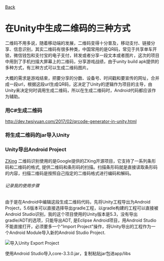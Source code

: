 [Back](index.md)
# 在Unity中生成二维码的三种方式

二维码不用多说，随着移动端的发展，二维码变得十分普及，移动支付、链接分享、信息识别，其实二维码有很多种类，中国常用的是QR码，常见于共享单车开锁，微信钱包和支付宝的电子支付，转发或者分享一段文本或者图片，这次的项目中用到了手机扫描大屏幕上的二维码，分享游戏战绩，由于unity build apk提供的多种方式，有三种方式可以生成二维码图片。

大概的需求是游戏结束，把要分享的分数、设备号、时间戳和要宣传的网址，合并成一段url，根据这段url生成QR码，这决定了Unity的逻辑作为项目的主导，由Unity来决定何时调用生成二维码，所以在生成二维码时，Android代码都应该作为辅助。



### 用C#生成二维码

http://dev.twsiyuan.com/2017/02/qrcode-generator-in-unity.html



### 将生成二维码的jar导入Unity



### Unity导出Android Project

[ZXing](https://github.com/zxing/zxing)
二维码识别使用的是Google提供的ZXing开源项目，它支持了一系列条形码和二维码的格式, 提供二维码和条形码的扫描。扫描条形码就是直接读取条形码的内容，扫描二维码是按照自己指定的二维码格式进行编码和解码。

###### 记录我的使用步骤

由于是在Android中编辑这段生成二维码代码，先将Unity工程导出为Android Project，5.6版本可以直接选择导出gradle工程，以gradle构建的工程可以直接被Android Studio识别，我的这个项目使用的Unity版本是5.3，没有导出gradle/ADT的选项，只能导出ADT, 是Eclipse Android项目，用Android Studio不能直接打开，必须要多一个"Import Project"操作，将Unity导出的工程作为一个Android Module导入新的Android Studio Project.

![导入Unity Export Project](import_unity_export_project.png)

使用Android Studio导入core-3.3.0.jar，复制粘贴jar包进app/libs
